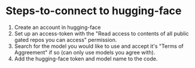 # Steps-to-connect to hugging-face
1. Create an account in hugging-face
2. Set up an access-token with the "Read access to contents of all public gated repos you can access" permission.
3. Search for the model you would like to use and accept it's "Terms of Aggreement" if so (can only use models you agree with).
4. Add the hugging-face token and model name to the code.